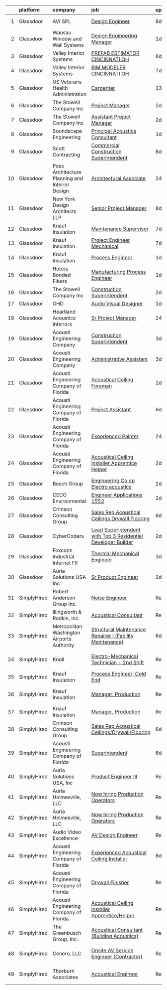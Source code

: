 

|    | platform    | company                                          | job                                                                                                                                                                                                                                                                                                                                                                                                                                                                                                                                                                                                                                                                                                                                                                                                                                                                                                                                                                                                                                                                                                                                                                                                                                                                                                                                                                                                   | update_time   | location                      |
|---:|:------------|:-------------------------------------------------|:------------------------------------------------------------------------------------------------------------------------------------------------------------------------------------------------------------------------------------------------------------------------------------------------------------------------------------------------------------------------------------------------------------------------------------------------------------------------------------------------------------------------------------------------------------------------------------------------------------------------------------------------------------------------------------------------------------------------------------------------------------------------------------------------------------------------------------------------------------------------------------------------------------------------------------------------------------------------------------------------------------------------------------------------------------------------------------------------------------------------------------------------------------------------------------------------------------------------------------------------------------------------------------------------------------------------------------------------------------------------------------------------------|:--------------|:------------------------------|
|  1 | Glassdoor   | AVI SPL                                          | [Design Engineer](https://www.glassdoor.com/partner/jobListing.htm?pos=118&ao=1136043&s=58&guid=000001814c67b9d2b66fa1ccfd36b1bc&src=GD_JOB_AD&t=SR&vt=w&cs=1_7663f39b&cb=1654844275508&jobListingId=1007908872249&jrtk=3-0-1g566fefmr0rr801-1g566feg1gsqv800-444f7acb9d03cc6a-)                                                                                                                                                                                                                                                                                                                                                                                                                                                                                                                                                                                                                                                                                                                                                                                                                                                                                                                                                                                                                                                                                                                      | 8d            | Memphis, TN                   |
|  2 | Glassdoor   | Wausau Window and Wall Systems                   | [Design Engineering Manager](https://www.glassdoor.com/partner/jobListing.htm?pos=123&ao=1136043&s=58&guid=000001814c67b9d2b66fa1ccfd36b1bc&src=GD_JOB_AD&t=SR&vt=w&cs=1_f0e60529&cb=1654844275509&jobListingId=1007926650532&jrtk=3-0-1g566fefmr0rr801-1g566feg1gsqv800-5fc3d03be6e457dd-)                                                                                                                                                                                                                                                                                                                                                                                                                                                                                                                                                                                                                                                                                                                                                                                                                                                                                                                                                                                                                                                                                                           | 1d            | Wausau, WI                    |
|  3 | Glassdoor   | Valley Interior Systems                          | [PREFAB ESTIMATOR  CINCINNATI  OH](https://www.glassdoor.com/partner/jobListing.htm?pos=130&ao=1136043&s=58&guid=000001814c67b9d2b66fa1ccfd36b1bc&src=GD_JOB_AD&t=SR&vt=w&ea=1&cs=1_1c2f6040&cb=1654844275510&jobListingId=1007916174005&jrtk=3-0-1g566fefmr0rr801-1g566feg1gsqv800-0bec3798d935b38b-)                                                                                                                                                                                                                                                                                                                                                                                                                                                                                                                                                                                                                                                                                                                                                                                                                                                                                                                                                                                                                                                                                                | 6d            | Cincinnati, OH                |
|  4 | Glassdoor   | Valley Interior Systems                          | [BIM MODELER  CINCINNATI  OH](https://www.glassdoor.com/partner/jobListing.htm?pos=117&ao=1136043&s=58&guid=000001814c67b9d2b66fa1ccfd36b1bc&src=GD_JOB_AD&t=SR&vt=w&ea=1&cs=1_d8f6b57c&cb=1654844275508&jobListingId=1007914469479&jrtk=3-0-1g566fefmr0rr801-1g566feg1gsqv800-ee425bde4cca9a92-)                                                                                                                                                                                                                                                                                                                                                                                                                                                                                                                                                                                                                                                                                                                                                                                                                                                                                                                                                                                                                                                                                                     | 7d            | Cincinnati, OH                |
|  5 | Glassdoor   | US Veterans Health Administration                | [Carpenter](https://www.glassdoor.com/partner/jobListing.htm?pos=119&ao=1136043&s=58&guid=000001814c67b9d2b66fa1ccfd36b1bc&src=GD_JOB_AD&t=SR&vt=w&cs=1_e21fbc7a&cb=1654844275509&jobListingId=1007899603337&jrtk=3-0-1g566fefmr0rr801-1g566feg1gsqv800-25f54ead197506e3-)                                                                                                                                                                                                                                                                                                                                                                                                                                                                                                                                                                                                                                                                                                                                                                                                                                                                                                                                                                                                                                                                                                                            | 13d           | Seattle, WA                   |
|  6 | Glassdoor   | The Stowell Company  Inc                         | [Project Manager](https://www.glassdoor.com/partner/jobListing.htm?pos=106&ao=1110586&s=58&guid=000001814c67b9d2b66fa1ccfd36b1bc&src=GD_JOB_AD&t=SR&vt=w&ea=1&cs=1_02ee7051&cb=1654844275507&jobListingId=1007924017479&cpc=F4EED0218A761C36&jrtk=3-0-1g566fefmr0rr801-1g566feg1gsqv800-07546292c7543e31--6NYlbfkN0BwIuuRfMNr4bHAibij-TAqMQJhCn9qVoEWpyJeWwU_CoUvdW7xSUA4VILr-4NFctUgeFzfu75YM8ao0SqFARX_Akm9Sa7nmzfvzqD5LMYLIXepb2_O-s2pHPzcDVf6OZbEbAtbxV_TOKm94Mmp9frluR_u9XU7Zyljh92CyVLDE17hdML4nPXUkhNBKxIRaMDbvJEgu4U_DyjUp4r71_Wsddn7_zrGgYdBZUNzHQFhFkI0UsHhv2sctoyjRRfUQsqrzpdgGozMsZBl4V3RfdfdnsV9amRjNN1M5lp4LuQYizcG18MsKJSm9e1aYhzRxl47FFOCzOSXonki_Y6psJxSQ88aKJdMukPWWkWB10FhjzDnYOe2je_gU_tMgvUyDXmMjg6hbYAequoJFyX_21JHBFVZ3QmIBFYet-EpwhQLwn9wmhzli07STNmZ9ZcRZKbnrdq_uti_SKSakAhBNrL2UE674jMlmbZvmsCfLQG-NqPMlE0rcAlYR5jaZumlhEo%3D)                                                                                                                                                                                                                                                                                                                                                                                                                                                                                                                                              | 2d            | Orlando, FL                   |
|  7 | Glassdoor   | The Stowell Company  Inc                         | [Assistant Project Manager](https://www.glassdoor.com/partner/jobListing.htm?pos=109&ao=1110586&s=58&guid=000001814c67b9d2b66fa1ccfd36b1bc&src=GD_JOB_AD&t=SR&vt=w&ea=1&cs=1_759c11af&cb=1654844275508&jobListingId=1007924074620&cpc=3BA4CE39D5B5DEF5&jrtk=3-0-1g566fefmr0rr801-1g566feg1gsqv800-8dbf59666f260b2a--6NYlbfkN0BwIuuRfMNr4bHAibij-TAqMQJhCn9qVoEWpyJeWwU_CoUvdW7xSUA4PnG_NpEVyz8xrofMjGgjWEB8b3h93dg7nyiljbpb_0HB3dndzdtcCp0Dv1_XLFxZ-LLZf46z92Qh8BBzFMxj6E9DflTJG2iySXw3cAC7XXbnF1HrfWWBR0akMHd6apD6AdLj-3rQ1XbO0RSS7FWeuPf4sMX_LtutrUIgysUzWtwstKUFfnWQiKP6Zz3FfxhBK61pRwJY2DPBItziwrYbgtUXIacY1cJPUHadOM3EuuU44m4TzvWLQ7nZqYCrnIzLZY5sVyPPjAhZ7QAPI8RfPgrn7HNOcpOzfZ5JbTZ0T9Z2uEiVS_JzMKnrhynchn2b6VGn63_b0C-3SywWxKJa6gMeDBgO9EkdOouldV6P445SUwnfpbejXxe5VQobbvT0y4FmaOdQiyFpwZdOpteEpw6TZ0nQ-rSixDef9hz9uvzAkGUzWXMS0sBIU5lwXiO0dNl9lOjY9-4%3D)                                                                                                                                                                                                                                                                                                                                                                                                                                                                                                                                    | 2d            | Tampa, FL                     |
|  8 | Glassdoor   | Soundscape Engineering                           | [Principal Acoustics Consultant](https://www.glassdoor.com/partner/jobListing.htm?pos=125&ao=1136043&s=58&guid=000001814c67b9d2b66fa1ccfd36b1bc&src=GD_JOB_AD&t=SR&vt=w&cs=1_76a55e1b&cb=1654844275509&jobListingId=1007927922648&jrtk=3-0-1g566fefmr0rr801-1g566feg1gsqv800-0629ffe0b08a1a14-)                                                                                                                                                                                                                                                                                                                                                                                                                                                                                                                                                                                                                                                                                                                                                                                                                                                                                                                                                                                                                                                                                                       | 1d            | Chicago, IL                   |
|  9 | Glassdoor   | Scott Contracting                                | [Commercial Construction Superintendent](https://www.glassdoor.com/partner/jobListing.htm?pos=128&ao=1136043&s=58&guid=000001814c67b9d2b66fa1ccfd36b1bc&src=GD_JOB_AD&t=SR&vt=w&ea=1&cs=1_21c67acb&cb=1654844275515&jobListingId=1007908613849&jrtk=3-0-1g566fefmr0rr801-1g566feg1gsqv800-e8fc1d7e4e0cd569-)                                                                                                                                                                                                                                                                                                                                                                                                                                                                                                                                                                                                                                                                                                                                                                                                                                                                                                                                                                                                                                                                                          | 8d            | Suwanee, GA                   |
| 10 | Glassdoor   | Poss Architecture   Planning and Interior Design | [Architectural Associate](https://www.glassdoor.com/partner/jobListing.htm?pos=101&ao=1110586&s=58&guid=000001814c67b9d2b66fa1ccfd36b1bc&src=GD_JOB_AD&t=SR&vt=w&ea=1&cs=1_dae4fa4a&cb=1654844275506&jobListingId=1007929513493&cpc=0EF3FADC52EC4A72&jrtk=3-0-1g566fefmr0rr801-1g566feg1gsqv800-24e20df06f3e6b50--6NYlbfkN0DdNONLqhA8z6QrX6vw37qu8cGScUjPKwqVQr3YAsb4-1kF9zPio8EJ7Mfd_3q34FC0EA70cItElEhEbPyyH5M_besM1jJ40vrXhkOyHsTBdjqAODNi6-YkWC6ws5RIL8U8eMKmGzFTRab4fHrb_3shR5tsasl4XEQmQHTBWadx_WA24yuixEn_e86hyKLPiauMtrTwGbKda_EtTY_QdOzEjGaolFtamxGELvNujLFKObEM80bvuPTjBpgGN3bIXa0_pW3QbNdAyTfxuboFZ7uCJzAP674muN1uuu-tOh89-XAyQbmFewQnMb75XsoAeeuAExAWHiKIIgKPedoTFp93W6G3KArHEkOEB5vyGRXn_x3jBQ3uY84uUCXZQDMekh-dfMju8Gf3DHMrt_DPo0m2NBin3qPQ8ymImqNozvE0SCaRAJYX-1FBqC8_Cotr9SJUrT70ckLqQ5mwOvvBY3OWWORyPAPSir9PNaCCnfe2oP02bUstD9I6UgBLRszJxqboi4qZuZC9hg%3D%3D)                                                                                                                                                                                                                                                                                                                                                                                                                                                                                                                        | 24h           | Boise, ID                     |
| 11 | Glassdoor   | New York Design Architects  LLP                  | [Senior Project Manager](https://www.glassdoor.com/partner/jobListing.htm?pos=102&ao=1110586&s=58&guid=000001814c67b9d2b66fa1ccfd36b1bc&src=GD_JOB_AD&t=SR&vt=w&ea=1&cs=1_e7972e15&cb=1654844275506&jobListingId=1007910520610&cpc=462854231176C79A&jrtk=3-0-1g566fefmr0rr801-1g566feg1gsqv800-89696df71b01305f--6NYlbfkN0Cp_WSJKd_Pz82imZmURPbhd3kYBsiZi4lpMLOH6vOlLMqbuwfEg4rdJRmXhr8WMoWg1VElgEJKVwZwmU4N4pdfli6tGJbhDkG44-g-t61OaoadgiyD6WeF1NWFouekzCdU9FCzeV_zNBkSWIlaTZhVwJTCFloxpAAI6v7XM2WkbEG1JKbvgN9QyAMYlQfUfiFSDy836GUI06SUGeBnh79DWHmbHvsve_TYVLSJGBYB9vEzjBVWIdAb8hOGUG5n_1Q8-d6OlZFAQ9cLb-Lw4-AV3GEzciUvBfsotLnaieAhXiznkpWYgdHvTbAlFs0Q06_dl5tlslhNa-zTQI1R8r7hHNf5b7LmKerb9Fo9j4fPkq9Pbl2UAGFnGPiRC9BdmpMMAjPu_y2DTxKl9n3iBBd-mz8Wuc6g8qwfLdIBc0JuNadnTE2HW8d2qczJQGADsIP_eQjnNL94uazNsDfFLNLbadq1Ck_qswhorW1PNyILkiuJW1LU_Zqht-SyohMlv0z-vf0ih24kow%3D%3D)                                                                                                                                                                                                                                                                                                                                                                                                                                                                                                                         | 8d            | New York, NY                  |
| 12 | Glassdoor   | Knauf Insulation                                 | [Maintenance Supervisor](https://www.glassdoor.com/partner/jobListing.htm?pos=103&ao=1110586&s=58&guid=000001814c67b9d2b66fa1ccfd36b1bc&src=GD_JOB_AD&t=SR&vt=w&ea=1&cs=1_d553e5d9&cb=1654844275507&jobListingId=1007913015445&cpc=214D26EF4E5789C8&jrtk=3-0-1g566fefmr0rr801-1g566feg1gsqv800-1cd22a6d51ff7c33--6NYlbfkN0AgCNq5Q9JZmzoW3qRvN8nsjI_K7hzeHLTyl9cbg4zvCu9IZ762oD2NJzxHkHLHy8q4qGfhwb87fLFyWkCT-mqphA5lNJ2rNBb_mzLGVy-a0kzs_Rla2oS6-1u9JPnBQ-jELuRYUANV9lO8IpJjlhX4ElqCIL-lcoQJCtXyqdzy2MKeEcExuJbYxrfxN7aizuWRy7uydH0XWqVSpM6CnuUuqmmsnDzcDqLO-yoR2nyMAm8b8JjGXErdPx4zpZo-aikXRpZvLIZCapRzjj7ICKXo2ho4dLzX-H2OcBv25hp96zuEkqB9Fg58KuwqcdgxifaVE8oht8oKrvAhGw-Vl03e_v7fIm2PnDrs1dznB2S_Fqn-5luwkvpsjo8HZk46GkIyf-Hby9uG0seNlnR482-IG7aLyqRrpnTKx9U5g8hfUIDyy0k2_52FemIG5fudHgoB_tvHiiyDKVCyWhl_IL4I7CEu3PJBltFKZre7AqMYTGY02NL4XZTrVbIsvEBimU4Kcu-v2FJ68QdYforbZj9O)                                                                                                                                                                                                                                                                                                                                                                                                                                                                                                                     | 7d            | Albion, MI                    |
| 13 | Glassdoor   | Knauf Insulation                                 | [Project Engineer  Mechanical](https://www.glassdoor.com/partner/jobListing.htm?pos=104&ao=1110586&s=58&guid=000001814c67b9d2b66fa1ccfd36b1bc&src=GD_JOB_AD&t=SR&vt=w&ea=1&cs=1_8e2fad69&cb=1654844275507&jobListingId=1007913051181&cpc=AED165184C5D3F86&jrtk=3-0-1g566fefmr0rr801-1g566feg1gsqv800-914628331dab973b--6NYlbfkN0AgCNq5Q9JZmzoW3qRvN8nsjI_K7hzeHLTyl9cbg4zvCu9IZ762oD2Nvx30R1jwCb4T9frmFImzaAEUliWKggyHgqDrWcFBcr5JNTohhnC-ZdMbh2u7O7zq-kwLiWiRGJZIOs1Gwln_3EZwRxvOX270FE_S6FzrrVaVosj1l0AMvt5PJl2LAewKr4DFVtC71BTRTavlW5B800MEWnGwTxN6oRwAMCKDOYAP_bIcdc4n7m0X1RyO3yMliwKhs6Ag-vgd18mlpnlkZcOy2e55Dpy1DRUOu3DXHHJTi_MKUMfSzCE_taPbg1Tfh-4E1Ga0GstRNAe1ihW44fWBMDRfCIsN3ABZg7ESq5fAH7GPhGbPRr9IdRAXGPfRxJI7zaD7lphlKJoVGf8D-ojUt9vWX85RS8Ru8jCT6-xyIin3FOlZL0X0LXR96WmnoLJpEOvA01sTDP1w4tqsz4vp8bi754nP4o8CIjC2EOM2jRei0UnUYFMwD4M_WvmglSQZjZzlcsXIRQoRYFHS_Fk1o4DvkG36)                                                                                                                                                                                                                                                                                                                                                                                                                                                                                                               | 7d            | Shasta Lake, CA               |
| 14 | Glassdoor   | Knauf Insulation                                 | [Process Engineer](https://www.glassdoor.com/partner/jobListing.htm?pos=105&ao=1110586&s=58&guid=000001814c67b9d2b66fa1ccfd36b1bc&src=GD_JOB_AD&t=SR&vt=w&ea=1&cs=1_4e245e74&cb=1654844275507&jobListingId=1007926400249&cpc=CA43532650C61C38&jrtk=3-0-1g566fefmr0rr801-1g566feg1gsqv800-8212efbe6f0fd8eb--6NYlbfkN0AgCNq5Q9JZmzoW3qRvN8nsjI_K7hzeHLTyl9cbg4zvCu9IZ762oD2NREFujl8xplMCsxRVw_Dutl59UE6LHxhjeueAgixQ0AdrDrEfJyE6E_0yMikTGPrMNEDRvoTUlg3XOsNNpbVOXAggkUqK4CgyOYhk1jMilzuNFomXLVFJHHUv26QHs1-jgi5MOZo9DKmNpxSU-D3caYziSMI46U-IcVSO7Bb3UscoGOPtas5C0SrMa5FU48pWL3Ch75rM8fqNWiBuV9aTyfZPY7RLdK3RA1yvYES8qEEoLu6qMrRV9L4-AUZhjkj6UC2lpiwzfzrq0Q_jhGozMmLo-ScCLfOWHgU77dokdhG7L70jmgEPYQ1kWGB2PQErV88jcYhY5ny5LU6JYeIRsl1kB_ny1vy-un5tSIsy6BY_D18iMSUecQJCXiCmehsIsEzHNyJQQZLHcQjWjUps2vZw1h1cvde9eGhYqxthoUMorHLADlrIYIIMvKi4sw1ZL_08VZ-VBaCbU0ag2FMJfwMsM16N79TA)                                                                                                                                                                                                                                                                                                                                                                                                                                                                                                                           | 1d            | Albion, MI                    |
| 15 | Glassdoor   | Hobbs Bonded Fibers                              | [Manufacturing Process Engineer](https://www.glassdoor.com/partner/jobListing.htm?pos=107&ao=1110586&s=58&guid=000001814c67b9d2b66fa1ccfd36b1bc&src=GD_JOB_AD&t=SR&vt=w&ea=1&cs=1_c3eeba79&cb=1654844275508&jobListingId=1007926037487&cpc=E04C949A9101C6A2&jrtk=3-0-1g566fefmr0rr801-1g566feg1gsqv800-7f698de040879644--6NYlbfkN0BHIfC1zsKGIu0R3teaIu8liT7fbRNLaQeDQfcPJweUK4y4AHNnaS_jcjS3zTt_vBu9Ig11oDt7qrARVX6avZ4_pq-Gz5vvUTGB_ml85Fyna3IEWXXuGlguev61J43HjDMrCuF1g4pR4S2khr4iBRSzsqxnYh3BKQJgpxpSL-ZOWHtU15Wu-6QA5bO_3R8X1rMzfpAz9W7OhLdk3OA2b4Ezt5JD-qg2uOYfSx6SZUwNr-qHLy9a_ABvw1cjqJQQY6oRakwzUKxCiZR4qyAFYkygtWLHxXlZVkdt9zGyOcvqWSqKC_d5cJTt8CEGjOqREGo2PIFSk_m4AvNS3vVSQMg8HzbRTzTLY4lV0kZ5kR4alS5OIhk40P5NSFgD6E7PnxCFRLKxnkZBNLIFkgTHuHflUP9Dj2lNi4C8CLPSB5aJv9QMKSrHcdX0sW08fl9p4r84Bku0tePQRueTymo-J1WCbwq4Jz7q_2gAtKnipwvYRjBQT3SA8STgp2qmML3skpFrgnMAxRDX2g%3D%3D)                                                                                                                                                                                                                                                                                                                                                                                                                                                                                                                 | 1d            | Waco, TX                      |
| 16 | Glassdoor   | The Stowell Company  Inc                         | [Construction Superintendent](https://www.glassdoor.com/partner/jobListing.htm?pos=108&ao=1110586&s=58&guid=000001814c67b9d2b66fa1ccfd36b1bc&src=GD_JOB_AD&t=SR&vt=w&ea=1&cs=1_c4302f26&cb=1654844275508&jobListingId=1007924059043&cpc=C4A69CCDBB3B9599&jrtk=3-0-1g566fefmr0rr801-1g566feg1gsqv800-ba64ed97ac4b0767--6NYlbfkN0BwIuuRfMNr4bHAibij-TAqMQJhCn9qVoEWpyJeWwU_CoUvdW7xSUA4nOmqGfQWqk4VRA_D4FMrE8CaK8wXNyHmiGWgZGtwldlxIUlyVWZbEjDRUTRzWXKRTGpaDXoanw-kzXc4As1sTw3Arci6EbVVAUvSJ3mVYIFmLvJXwVVdirPc3CarF1XgOexSxfql54Yk5U1sbpa-xlMmHyndYkQut73zdh1-43RTPoFP2TeKay9j_cf8dqseaMmv3C8gvdvZcYbHRgH2vZXkGPnqWqojK-rgpSk8BvE0VFtvEDEWG_MPHOToMy8mp3SIxl43VhL7cKPvXFVt-LWT4xMqaDKvYzB6m5wfyO7q9RiONIBIriEGzHckVQ1hw8UrVMKv0SCn_p24E_hsUJG1VcKgC0_X34Ee95D-vTbBofosRsc0WSSowkB9zo7ZOyxo3U9VmdVUgO6oNhqG8AfMGYH0EOsrhzlK_9PuiW8wYXleMOZHHBsnM7ADmygZ9VmtZHY740U%3D)                                                                                                                                                                                                                                                                                                                                                                                                                                                                                                                                  | 2d            | Orlando, FL                   |
| 17 | Glassdoor   | GHD                                              | [Audio Visual Designer](https://www.glassdoor.com/partner/jobListing.htm?pos=122&ao=1136043&s=58&guid=000001814c67b9d2b66fa1ccfd36b1bc&src=GD_JOB_AD&t=SR&vt=w&cs=1_5144585d&cb=1654844275509&jobListingId=1007926334808&jrtk=3-0-1g566fefmr0rr801-1g566feg1gsqv800-e9f1dfbecaeb74c7-)                                                                                                                                                                                                                                                                                                                                                                                                                                                                                                                                                                                                                                                                                                                                                                                                                                                                                                                                                                                                                                                                                                                | 1d            | Chantilly, VA                 |
| 18 | Glassdoor   | Heartland Acoustics   Interiors                  | [Sr  Project Manager](https://www.glassdoor.com/partner/jobListing.htm?pos=127&ao=1136043&s=58&guid=000001814c67b9d2b66fa1ccfd36b1bc&src=GD_JOB_AD&t=SR&vt=w&ea=1&cs=1_06696ff5&cb=1654844275509&jobListingId=1007929623718&jrtk=3-0-1g566fefmr0rr801-1g566feg1gsqv800-6d1b22465d78da99-)                                                                                                                                                                                                                                                                                                                                                                                                                                                                                                                                                                                                                                                                                                                                                                                                                                                                                                                                                                                                                                                                                                             | 24h           | Austin, TX                    |
| 19 | Glassdoor   | Acousti Engineering Company                      | [Construction Superintendent](https://www.glassdoor.com/partner/jobListing.htm?pos=115&ao=1136043&s=58&guid=000001814c67b9d2b66fa1ccfd36b1bc&src=GD_JOB_AD&t=SR&vt=w&ea=1&cs=1_8e7ec1ff&cb=1654844275508&jobListingId=1007921189442&jrtk=3-0-1g566fefmr0rr801-1g566feg1gsqv800-ef465828383d02af-)                                                                                                                                                                                                                                                                                                                                                                                                                                                                                                                                                                                                                                                                                                                                                                                                                                                                                                                                                                                                                                                                                                     | 3d            | Tampa, FL                     |
| 20 | Glassdoor   | Acousti Engineering Company                      | [Administrative Assistant](https://www.glassdoor.com/partner/jobListing.htm?pos=129&ao=1136043&s=58&guid=000001814c67b9d2b66fa1ccfd36b1bc&src=GD_JOB_AD&t=SR&vt=w&ea=1&cs=1_0ab1ac22&cb=1654844275509&jobListingId=1007921020292&jrtk=3-0-1g566fefmr0rr801-1g566feg1gsqv800-4a03f21e8f4a710e-)                                                                                                                                                                                                                                                                                                                                                                                                                                                                                                                                                                                                                                                                                                                                                                                                                                                                                                                                                                                                                                                                                                        | 3d            | Tampa, FL                     |
| 21 | Glassdoor   | Acousti Engineering Company of Florida           | [Acoustical Ceiling Foreman](https://www.glassdoor.com/partner/jobListing.htm?pos=113&ao=1136043&s=58&guid=000001814c67b9d2b66fa1ccfd36b1bc&src=GD_JOB_AD&t=SR&vt=w&ea=1&cs=1_948d0e6d&cb=1654844275508&jobListingId=1007923920636&jrtk=3-0-1g566fefmr0rr801-1g566feg1gsqv800-9cb9c0355a1a0b53-)                                                                                                                                                                                                                                                                                                                                                                                                                                                                                                                                                                                                                                                                                                                                                                                                                                                                                                                                                                                                                                                                                                      | 2d            | Tampa, FL                     |
| 22 | Glassdoor   | Acousti Engineering Company of Florida           | [Project Assistant](https://www.glassdoor.com/partner/jobListing.htm?pos=121&ao=1136043&s=58&guid=000001814c67b9d2b66fa1ccfd36b1bc&src=GD_JOB_AD&t=SR&vt=w&ea=1&cs=1_4800f4aa&cb=1654844275509&jobListingId=1007916950631&jrtk=3-0-1g566fefmr0rr801-1g566feg1gsqv800-492db6e1512d5558-)                                                                                                                                                                                                                                                                                                                                                                                                                                                                                                                                                                                                                                                                                                                                                                                                                                                                                                                                                                                                                                                                                                               | 6d            | Raleigh, NC                   |
| 23 | Glassdoor   | Acousti Engineering Company of Florida           | [Experienced Painter](https://www.glassdoor.com/partner/jobListing.htm?pos=124&ao=1136043&s=58&guid=000001814c67b9d2b66fa1ccfd36b1bc&src=GD_JOB_AD&t=SR&vt=w&ea=1&cs=1_af67797c&cb=1654844275509&jobListingId=1007929717519&jrtk=3-0-1g566fefmr0rr801-1g566feg1gsqv800-276280c59947f81c-)                                                                                                                                                                                                                                                                                                                                                                                                                                                                                                                                                                                                                                                                                                                                                                                                                                                                                                                                                                                                                                                                                                             | 24h           | Rockledge, FL                 |
| 24 | Glassdoor   | Acousti Engineering Company of Florida           | [Acoustical Ceiling Installer Apprentice Helper](https://www.glassdoor.com/partner/jobListing.htm?pos=112&ao=1136043&s=58&guid=000001814c67b9d2b66fa1ccfd36b1bc&src=GD_JOB_AD&t=SR&vt=w&ea=1&cs=1_3ef7724e&cb=1654844275508&jobListingId=1007923920637&jrtk=3-0-1g566fefmr0rr801-1g566feg1gsqv800-811011e16ae6038d-)                                                                                                                                                                                                                                                                                                                                                                                                                                                                                                                                                                                                                                                                                                                                                                                                                                                                                                                                                                                                                                                                                  | 2d            | Tampa, FL                     |
| 25 | Glassdoor   | Bosch Group                                      | [Engineering Co op  Electro acoustics](https://www.glassdoor.com/partner/jobListing.htm?pos=116&ao=1136043&s=58&guid=000001814c67b9d2b66fa1ccfd36b1bc&src=GD_JOB_AD&t=SR&vt=w&ea=1&cs=1_bef864f5&cb=1654844275508&jobListingId=1007924977046&jrtk=3-0-1g566fefmr0rr801-1g566feg1gsqv800-b834dfe170aaeebc-)                                                                                                                                                                                                                                                                                                                                                                                                                                                                                                                                                                                                                                                                                                                                                                                                                                                                                                                                                                                                                                                                                            | 2d            | Burnsville, MN                |
| 26 | Glassdoor   | CECO Environmental                               | [Engineer  Applications   1552](https://www.glassdoor.com/partner/jobListing.htm?pos=126&ao=1136043&s=58&guid=000001814c67b9d2b66fa1ccfd36b1bc&src=GD_JOB_AD&t=SR&vt=w&ea=1&cs=1_259f021e&cb=1654844275509&jobListingId=1007924537291&jrtk=3-0-1g566fefmr0rr801-1g566feg1gsqv800-8628e2b9d974a011-)                                                                                                                                                                                                                                                                                                                                                                                                                                                                                                                                                                                                                                                                                                                                                                                                                                                                                                                                                                                                                                                                                                   | 2d            | Elma, NY                      |
| 27 | Glassdoor   | Crimson Consulting Group                         | [Sales Rep Acoustical Ceilings Drywall Flooring](https://www.glassdoor.com/partner/jobListing.htm?pos=111&ao=1136043&s=58&guid=000001814c67b9d2b66fa1ccfd36b1bc&src=GD_JOB_AD&t=SR&vt=w&ea=1&cs=1_73891457&cb=1654844275508&jobListingId=1007916439722&jrtk=3-0-1g566fefmr0rr801-1g566feg1gsqv800-52cb9f0466d2edbb-)                                                                                                                                                                                                                                                                                                                                                                                                                                                                                                                                                                                                                                                                                                                                                                                                                                                                                                                                                                                                                                                                                  | 6d            | Charlotte, NC                 |
| 28 | Glassdoor   | CyberCoders                                      | [Lead Superintendent with Top 3 Residential Developer Builder](https://www.glassdoor.com/partner/jobListing.htm?pos=110&ao=1110586&s=58&guid=000001814c67b9d2b66fa1ccfd36b1bc&src=GD_JOB_AD&t=SR&vt=w&ea=1&cs=1_9b10158b&cb=1654844275508&jobListingId=1007924032232&cpc=334ABAF5D42DC775&jrtk=3-0-1g566fefmr0rr801-1g566feg1gsqv800-884c415ac6479e76--6NYlbfkN0CpFJQzrgRR8WqXWK1qKKEqALWJw739KlKqr2H-MSI4eoBlI4EFrmor2FYZMP3muM1cYvA9Aw0ogrD_VAQX2J7m7GYJAvW8-tp6llMo9wYeeeeq7SL8_Y5vAbzfhaOMED0V2cvIk1ezfZKF0k70KRTNVVKSl3PQJ6rHcuYNu5wjTXTClsIhCQR_l1lQyRnjkBLLdNC6V0dYdQpjhQ5KjMe6bUfEnXemf22aIFspJTDlYlwTSHE6EIG0tWsH0pweRd5XvhhSibgSLyGg-m3vHX7evKheABPphSxuiU5AHfgaOyhnv_7cHrjpFY9tmR7ldynIIxwcCzmrKj-QVR7cVk1q-pTrXQfXsoKvDL-fKTJXoaaLZRqC2mTY5Ukp_k8kmVUrSQ6BFJTJ8Pyj1eRK7rUwb-zmbZgUEYfdth5K9uk3U5ygz4VrgEtvVH1R93Fy8UU3ZYD5IKIaeNZByT4oelRviU46Ug0P5QXrrds2BTpX62orrsWkYQJ425swwgAqOOm_r6ZnkqMmQPE0SFjafpCsT2Qd-93sP-dls7TqgsFtM3xX3GNc01ODOX3nOs3G6wnJXXCjp30MPfmFwnbCa5lmiQIC_xMpChX8y_x4Xi-v5I1cA3Pr2UrTpyWkpwlrc7C0MLhMk9QgnioCn1idIWcv_Re7jT1jW3eZA6-dpuDIt7ecRKF-5wvqeS0rtq75v75JVCsq6TnAWgkZCEn0TKObgdYZ7C7C7gOZ1PlyvYxA3A5WkIlaf_bnGf1DMfBG-RtR0FrH2MHnsS1LWGc2_faeZIR3ULHeICKrVDOb3vr-3QpXz5SsdSjpW7EzghmG_bc3pkSHEQDG6x30onOmG6i2iTcDAZx-gt1LrCqDSB6Ez2xRK1IgmnMd8ZI0d7tN1EtxSionEPn5Ekq1OZSiKhtXBI6mqAi4tIV6nYUdgrgWvUwf34s-hMOH1JQ4tM3ZfWP86NCbt5c3rjI2TOkk4IZrG6bkzi60nd0%3D) | 2d            | Portland, OR                  |
| 29 | Glassdoor   | Foxconn Industrial Internet   FII                | [Thermal Mechanical Engineer](https://www.glassdoor.com/partner/jobListing.htm?pos=114&ao=1136043&s=58&guid=000001814c67b9d2b66fa1ccfd36b1bc&src=GD_JOB_AD&t=SR&vt=w&ea=1&cs=1_40b08a88&cb=1654844275508&jobListingId=1007921446331&jrtk=3-0-1g566fefmr0rr801-1g566feg1gsqv800-d6a641b8b4556e96-)                                                                                                                                                                                                                                                                                                                                                                                                                                                                                                                                                                                                                                                                                                                                                                                                                                                                                                                                                                                                                                                                                                     | 3d            | Houston, TX                   |
| 30 | Glassdoor   | Auria Solutions USA  Inc                         | [Sr  Product Engineer](https://www.glassdoor.com/partner/jobListing.htm?pos=120&ao=1136043&s=58&guid=000001814c67b9d2b66fa1ccfd36b1bc&src=GD_JOB_AD&t=SR&vt=w&ea=1&cs=1_5c84efe1&cb=1654844275509&jobListingId=1007923175401&jrtk=3-0-1g566fefmr0rr801-1g566feg1gsqv800-c65b107a814f43c6-)                                                                                                                                                                                                                                                                                                                                                                                                                                                                                                                                                                                                                                                                                                                                                                                                                                                                                                                                                                                                                                                                                                            | 2d            | Southfield, MI                |
| 31 | SimplyHired | Robert Anderson Group Inc.                       | [Noise Engineer](https://www.simplyhired.com/job/cDVfwJH-JU5-yM38TBygwEaBW1plWiJydPdEDcaX2TDlAzDntcbhNQ?q=acoustical+engineering)                                                                                                                                                                                                                                                                                                                                                                                                                                                                                                                                                                                                                                                                                                                                                                                                                                                                                                                                                                                                                                                                                                                                                                                                                                                                     | Recently      | Detroit, MI                   |
| 32 | SimplyHired | Illingworth & Rodkin, Inc.                       | [Acoustical Consultant](https://www.simplyhired.com/job/xMgnFSUoqeoDSjvDGPUEYK5N7dV5nqKL_Ki-WPSXKVp8bbMmngnVTQ?q=acoustical+engineering)                                                                                                                                                                                                                                                                                                                                                                                                                                                                                                                                                                                                                                                                                                                                                                                                                                                                                                                                                                                                                                                                                                                                                                                                                                                              | Recently      | Cotati, CA                    |
| 33 | SimplyHired | Metropolitan Washington Airports Authority       | [Structural Maintenance Repairer I (Facility Maintenance)](https://www.simplyhired.com/job/tkROChq3xbNpRzG4T8qN-XA3Da8lgBbeU1yIyqZN4IHOU7V8iPhCJA?q=acoustical+engineering)                                                                                                                                                                                                                                                                                                                                                                                                                                                                                                                                                                                                                                                                                                                                                                                                                                                                                                                                                                                                                                                                                                                                                                                                                           | 6d            | Dulles, VA                    |
| 34 | SimplyHired | Knoll                                            | [Electro-Mechanical Technician - 2nd Shift](https://www.simplyhired.com/job/ZeAXQz2pn4FE6u_oYXxRskPuk_aKqsTiqx588IHlSnc4JTecV_wEBA?q=acoustical+engineering)                                                                                                                                                                                                                                                                                                                                                                                                                                                                                                                                                                                                                                                                                                                                                                                                                                                                                                                                                                                                                                                                                                                                                                                                                                          | Recently      | East Greenville, PA           |
| 35 | SimplyHired | Knauf Insulation                                 | [Process Engineer, Cold End](https://www.simplyhired.com/job/aI3U5qutdz1dIum3WyAGQrr_PEc4fsZP1JcWyHgB-ISEZB5lcsqWuA?q=acoustical+engineering)                                                                                                                                                                                                                                                                                                                                                                                                                                                                                                                                                                                                                                                                                                                                                                                                                                                                                                                                                                                                                                                                                                                                                                                                                                                         | Recently      | Shelbyville, IN               |
| 36 | SimplyHired | Knauf Insulation                                 | [Manager, Production](https://www.simplyhired.com/job/zQzop6uAVdCoqo5_7MnFuKTAT-DUxNtJvgEwbe3V35OLbqlbksxd1Q?q=acoustical+engineering)                                                                                                                                                                                                                                                                                                                                                                                                                                                                                                                                                                                                                                                                                                                                                                                                                                                                                                                                                                                                                                                                                                                                                                                                                                                                | Recently      | Lanett, AL +1 location        |
| 37 | SimplyHired | Knauf Insulation                                 | [Manager, Production](https://www.simplyhired.com/job/zQzop6uAVdCoqo5_7MnFuKTAT-DUxNtJvgEwbe3V35OLbqlbksxd1Q?q=acoustical+engineering)                                                                                                                                                                                                                                                                                                                                                                                                                                                                                                                                                                                                                                                                                                                                                                                                                                                                                                                                                                                                                                                                                                                                                                                                                                                                | Recently      | Lanett, AL                    |
| 38 | SimplyHired | Crimson Consulting Group                         | [Sales Rep Acoustical Ceilings/Drywall/Flooring](https://www.simplyhired.com/job/KmDMnfj-d72WKZxQ4Fi-j8R-qIVuFvdO_JeR-XXKf6xL27tsykbnEg?q=acoustical+engineering)                                                                                                                                                                                                                                                                                                                                                                                                                                                                                                                                                                                                                                                                                                                                                                                                                                                                                                                                                                                                                                                                                                                                                                                                                                     | 6d            | Charlotte, NC                 |
| 39 | SimplyHired | Acousti Engineering Company of Florida           | [Superintendent](https://www.simplyhired.com/job/WINFt1hesnHTWEtrvRe0D9lxSjovdqPIq_lrUIzqFPTY9eotwPGRGA?q=acoustical+engineering)                                                                                                                                                                                                                                                                                                                                                                                                                                                                                                                                                                                                                                                                                                                                                                                                                                                                                                                                                                                                                                                                                                                                                                                                                                                                     | 6d            | Jacksonville, FL +3 locations |
| 40 | SimplyHired | Auria Solutions USA, Inc                         | [Product Engineer III](https://www.simplyhired.com/job/_LE1QYbYSqDFcC5AOLpBOZCRx-_-AiwLCwLziEyRFottWBHuqLZDmQ?q=acoustical+engineering)                                                                                                                                                                                                                                                                                                                                                                                                                                                                                                                                                                                                                                                                                                                                                                                                                                                                                                                                                                                                                                                                                                                                                                                                                                                               | Recently      | Spartanburg, SC +1 location   |
| 41 | SimplyHired | Auria Holmesville, LLC                           | [Now hiring Production Operators](https://www.simplyhired.com/job/rm_mRC2I9bz8ea5-bUND2lYkIatsz62st8JcOJegkfvaBeYMshoYxQ?q=acoustical+engineering)                                                                                                                                                                                                                                                                                                                                                                                                                                                                                                                                                                                                                                                                                                                                                                                                                                                                                                                                                                                                                                                                                                                                                                                                                                                    | Recently      | Holmesville, OH               |
| 42 | SimplyHired | Auria Holmesville, LLC                           | [Now hiring Production Operators](https://www.simplyhired.com/job/rm_mRC2I9bz8ea5-bUND2lYkIatsz62st8JcOJegkfvaBeYMshoYxQ?q=acoustical+engineering)                                                                                                                                                                                                                                                                                                                                                                                                                                                                                                                                                                                                                                                                                                                                                                                                                                                                                                                                                                                                                                                                                                                                                                                                                                                    | Recently      | Holmesville, OH               |
| 43 | SimplyHired | Audio Video Excellence                           | [AV Design Engineer](https://www.simplyhired.com/job/DO8dN50-vBka59E3NXeQ0lkns9AifFe4hUXEI98yciZtYGeMeHeexg?q=acoustical+engineering)                                                                                                                                                                                                                                                                                                                                                                                                                                                                                                                                                                                                                                                                                                                                                                                                                                                                                                                                                                                                                                                                                                                                                                                                                                                                 | Recently      | Homewood, AL                  |
| 44 | SimplyHired | Acousti Engineering Company of Florida           | [Experienced Acoustical Ceiling Installer](https://www.simplyhired.com/job/NXDy02c98F2xuKlIK29wG9Ejmjad7jRl_8MOEdmMlk-8misvyrSJxg?q=acoustical+engineering)                                                                                                                                                                                                                                                                                                                                                                                                                                                                                                                                                                                                                                                                                                                                                                                                                                                                                                                                                                                                                                                                                                                                                                                                                                           | 8d            | Garner, NC +6 locations       |
| 45 | SimplyHired | Acousti Engineering Company of Florida           | [Drywall Finisher](https://www.simplyhired.com/job/nOVgVK_ULJtbxcr6jihb_wAFjAu6VFt4qoOsLHlWOFqOkYlHRBPYEg?q=acoustical+engineering)                                                                                                                                                                                                                                                                                                                                                                                                                                                                                                                                                                                                                                                                                                                                                                                                                                                                                                                                                                                                                                                                                                                                                                                                                                                                   | Recently      | Charleston, SC                |
| 46 | SimplyHired | Acousti Engineering Company of Florida           | [Acoustical Ceiling Installer Apprentice/Helper](https://www.simplyhired.com/job/DgX4ksdWI8iOVl99FEu9vWiXEr4rmVhWDZU0zrOWCE9gnqKRahlX1w?q=acoustical+engineering)                                                                                                                                                                                                                                                                                                                                                                                                                                                                                                                                                                                                                                                                                                                                                                                                                                                                                                                                                                                                                                                                                                                                                                                                                                     | Recently      | Alachua, FL +4 locations      |
| 47 | SimplyHired | The Greenbusch Group, Inc.                       | [Acoustical Consultant (Building Acoustics)](https://www.simplyhired.com/job/8wCnztgy02ZRmlBQxPEyVVCkyd8TKRwk2OzhONhnokijGlXM8JKcDQ?q=acoustical+engineering)                                                                                                                                                                                                                                                                                                                                                                                                                                                                                                                                                                                                                                                                                                                                                                                                                                                                                                                                                                                                                                                                                                                                                                                                                                         | Recently      | Seattle, WA                   |
| 48 | SimplyHired | Cenero, LLC                                      | [Onsite AV Service Engineer (Contractor)](https://www.simplyhired.com/job/L0txaO-AVpfQvKzg26TFCH3ySWb9G2VjuQzQTZZ1uUADXwo0HACskw?q=acoustical+engineering)                                                                                                                                                                                                                                                                                                                                                                                                                                                                                                                                                                                                                                                                                                                                                                                                                                                                                                                                                                                                                                                                                                                                                                                                                                            | Recently      | San Francisco, CA             |
| 49 | SimplyHired | Thorburn Associates                              | [Acoustical Engineer](https://www.simplyhired.com/job/THO59Xa554dI0A7zeuGc6A_vF580fBLUGpp4QIsrrGgY7ptb8D8MJQ?q=acoustical+engineering)                                                                                                                                                                                                                                                                                                                                                                                                                                                                                                                                                                                                                                                                                                                                                                                                                                                                                                                                                                                                                                                                                                                                                                                                                                                                | Recently      | Charlotte, NC +1 location     |